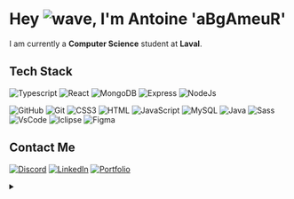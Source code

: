 # Hey ![wave], I'm Antoine 'aBgAmeuR'

I am currently a **Computer Science** student at **Laval**.

## Tech Stack 
![Typescript](https://img.shields.io/badge/TypeScript-007ACC?style=for-the-badge&logo=typescript&logoColor=white)
![React](https://img.shields.io/badge/React-20232A?style=for-the-badge&logo=react&logoColor=61DAFB)
![MongoDB](https://img.shields.io/badge/MongoDB-4EA94B?style=for-the-badge&logo=mongodb&logoColor=white)
![Express](https://img.shields.io/badge/Express.js-000000?style=for-the-badge&logo=express&logoColor=white)
![NodeJs](https://img.shields.io/badge/Node.js-339933?style=for-the-badge&logo=nodedotjs&logoColor=white)
<!-- ![NPM](https://img.shields.io/badge/npm-CB3837?style=for-the-badge&logo=npm&logoColor=white) -->
![GitHub](https://img.shields.io/badge/GitHub-100000?style=for-the-badge&logo=github&logoColor=white)
![Git](https://img.shields.io/badge/git-%23F05033.svg?style=for-the-badge&logo=git&logoColor=white)
![CSS3](https://img.shields.io/badge/CSS3-1572B6?style=for-the-badge&logo=css3&logoColor=white)
![HTML](https://img.shields.io/badge/HTML5-E34F26?style=for-the-badge&logo=html5&logoColor=white)
![JavaScript](https://img.shields.io/badge/JavaScript-323330?style=for-the-badge&logo=javascript&logoColor=F7DF1E)
![MySQL](https://img.shields.io/badge/MySQL-005C84?style=for-the-badge&logo=mysql&logoColor=white)
![Java](https://img.shields.io/badge/Java-ED8B00?style=for-the-badge&logo=openjdk&logoColor=white)
![Sass](https://img.shields.io/badge/sass-323330?style=for-the-badge&logo=sass)
![VsCode](https://img.shields.io/badge/Visual_Studio_Code-0078D4?style=for-the-badge&logo=visual%20studio%20code&logoColor=white)
![Iclipse](https://img.shields.io/badge/Eclipse-2C2255?style=for-the-badge&logo=eclipse&logoColor=white)
![Figma](https://img.shields.io/badge/Figma-F24E1E?style=for-the-badge&logo=figma&logoColor=white)

<!-- ## GitHub Stats
<p align="center">
    <img src="https://github-readme-stats-sigma-five.vercel.app/api?username=aBgAmeuR&theme=dark&show_icons=true&hide=issues&line_height=24" alt="GitHub Stats" />
    ‎ ‎ ‎ ‎ ‎ 
    <img src="https://github-readme-stats-sigma-five.vercel.app/api/top-langs/?username=aBgAmeuR&theme=dark&layout=compact" alt="GitHub Stats" />
</p> -->

## Contact Me
[![Discord](https://img.shields.io/badge/Discord-323330?style=for-the-badge&logo=discord)](https://discord.com/users/291253455907979264)
[![LinkedIn](https://img.shields.io/badge/LinkedIn-0077B5?style=for-the-badge&logo=linkedin&logoColor=white)](#)
[![Portfolio](https://img.shields.io/badge/Portfolio-1DA1F2?style=for-the-badge&logo=website&logoColor=white)](https://antoinejosset.fr)

<details>
    <summary></summary>
    <p align="center">
        <a href="https://github.com/aBgAmeuR"><img src="contributions.svg"></a>
    </p>
</details>


[wave]: https://cdn.jsdelivr.net/gh/Readme-Workflows/Readme-Icons@1.1.0/icons/gifs/wave.gif
